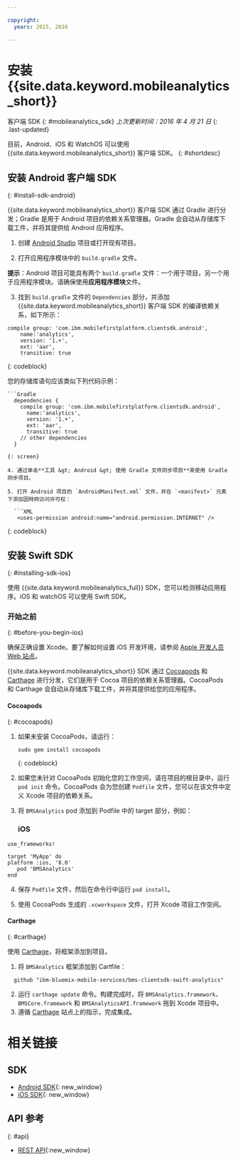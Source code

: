 ```yaml
---

copyright:
  years: 2015, 2016

---
```


# 安装 {{site.data.keyword.mobileanalytics_short}}
客户端 SDK
{: #mobileanalytics_sdk}
*上次更新时间：2016 年 4 月 21 日*
{: .last-updated}

目前，Android、iOS 和 WatchOS 可以使用 {{site.data.keyword.mobileanalytics_short}} 客户端 SDK。
{: #shortdesc}

## 安装 Android 客户端 SDK
{: #install-sdk-android}

{{site.data.keyword.mobileanalytics_short}} 客户端 SDK 通过 Gradle 进行分发；Gradle 是用于 Android 项目的依赖关系管理器。Gradle 会自动从存储库下载工件，并将其提供给 Android 应用程序。

1. 创建 [Android Studio](http://developer.android.com/sdk/index.html) 项目或打开现有项目。

2. 打开应用程序模块中的 `build.gradle` 文件。

  **提示**：Android 项目可能具有两个 `build.gradle` 文件：一个用于项目，另一个用于应用程序模块。请确保使用**应用程序模块**文件。

3. 找到 `build.gradle` 文件的 `Dependencies` 部分，并添加 {{site.data.keyword.mobileanalytics_short}} 客户端 SDK 的编译依赖关系，如下所示：

  ```Gradle
compile group: 'com.ibm.mobilefirstplatform.clientsdk.android',    
      name:'analytics',
      version: '1.+',
      ext: 'aar',
      transitive: true
  ```
  {: codeblock}

  您的存储库语句应该类似下列代码示例：

	```Gradle
      dependencies {
        compile group: 'com.ibm.mobilefirstplatform.clientsdk.android',    
          name:'analytics',
          version: '1.+',
          ext: 'aar',
          transitive: true
    	// other dependencies  
      }
  ```
  {: screen}

4. 通过单击**工具 &gt; Android &gt; 使用 Gradle 文件同步项目**来使用 Gradle 同步项目。

5. 打开 Android 项目的 `AndroidManifest.xml` 文件，并在 `<manifest>` 元素下添加因特网访问许可权：

	```XML
	 <uses-permission android:name="android.permission.INTERNET" />
   ```
   {: codeblock}


## 安装 Swift SDK
{: #installing-sdk-ios}

使用 {{site.data.keyword.mobileanalytics_full}} SDK，您可以检测移动应用程序。iOS 和 watchOS 可以使用 Swift SDK。

### 开始之前
{: #before-you-begin-ios}

确保正确设置 Xcode。要了解如何设置 iOS 开发环境，请参阅 [Apple 开发人员 Web 站点](https://developer.apple.com/support/xcode/)。

{{site.data.keyword.mobileanalytics_short}} SDK 通过 [Cocoapods](https://cocoapods.org/) 和[Carthage](https://github.com/Carthage/Carthage#getting-started) 进行分发，它们是用于 Cocoa 项目的依赖关系管理器。CocoaPods 和 Carthage 会自动从存储库下载工件，并将其提供给您的应用程序。

#### Cocoapods
{: #cocoapods}
1. 如果未安装 CocoaPods，请运行：

    ```
    sudo gem install cocoapods
    ```
    {: codeblock}

2. 如果您未针对 CocoaPods 初始化您的工作空间，请在项目的根目录中，运行 `pod init` 命令。CocoaPods 会为您创建 `Podfile` 文件，您可以在该文件中定义 Xcode 项目的依赖关系。

3. 将 `BMSAnalytics` pod 添加到 Podfile 中的 target 部分，例如：

	### iOS

  ```
  use_frameworks!

  target 'MyApp' do
platform :ios, '8.0'
     pod 'BMSAnalytics'
  end
  ```

4. 保存 `Podfile` 文件，然后在命令行中运行 `pod install`。

5. 使用 CocoaPods 生成的 `.xcworkspace` 文件，打开 Xcode 项目工作空间。

#### Carthage
{: #carthage}

使用 [Carthage](https://github.com/Carthage/Carthage#if-youre-building-for-ios-tvos-or-watchos)，将框架添加到项目。

1. 将 `BMSAnalytics` 框架添加到 Cartfile：
```
  github "ibm-bluemix-mobile-services/bms-clientsdk-swift-analytics"
  ```
2. 运行 `carthage update` 命令。构建完成时，将 `BMSAnalytics.framework`、`BMSCore.framework` 和 `BMSAnalyticsAPI.framework` 拖到 Xcode 项目中。
3. 遵循 [Carthage](https://github.com/Carthage/Carthage#if-youre-building-for-ios-tvos-or-watchos) 站点上的指示，完成集成。

# 相关链接

## SDK
* [Android SDK](https://github.com/ibm-bluemix-mobile-services/bms-clientsdk-android-analytics){: new_window}  
* [iOS SDK](https://github.com/ibm-bluemix-mobile-services/bms-clientsdk-swift-analytics){: new_window}

## API 参考
{: #api}
* [REST API](https://mobile-analytics-dashboard.eu-gb.bluemix.net/analytics-service/){:new_window}
